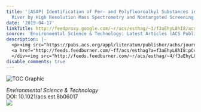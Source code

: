 ```yaml
---
title: '[ASAP] Identification of Per- and Polyfluoroalkyl Substances in the Cape Fear
  River by High Resolution Mass Spectrometry and Nontargeted Screening'
date: '2019-04-17'
linkTitle: http://feedproxy.google.com/~r/acs/esthag/~3/f3aEhyL8hI8/acs.est.8b06017
source: 'Environmental Science & Technology: Latest Articles (ACS Publications)'
description: |-
  <p><img src="https://pubs.acs.org/appl/literatum/publisher/achs/journals/content/esthag/0/esthag.ahead-of-print/acs.est.8b06017/20190403/images/medium/es-2018-06017y_0008.gif" alt="TOC Graphic"/></p><div><cite>Environmental Science & Technology</cite></div><div>DOI: 10.1021/acs.est.8b06017</div><div class="feedflare">
  <a href="http://feeds.feedburner.com/~ff/acs/esthag?a=f3aEhyL8hI8:pCvhQsYRsdU:yIl2AUoC8zA"><img src="http://feeds.feedburner.com/~ff/acs/esthag?d=yIl2AUoC8zA" border="0"></img></a>
  </div><img src="http://feeds.feedburner.com/~r/acs/esthag/~4/f3aEhyL8hI8" height="1" width="1" ...
disable_comments: true
---
```

<p><img src="https://pubs.acs.org/appl/literatum/publisher/achs/journals/content/esthag/0/esthag.ahead-of-print/acs.est.8b06017/20190403/images/medium/es-2018-06017y_0008.gif" alt="TOC Graphic"/></p><div><cite>Environmental Science & Technology</cite></div><div>DOI: 10.1021/acs.est.8b06017</div><div class="feedflare">
<a href="http://feeds.feedburner.com/~ff/acs/esthag?a=f3aEhyL8hI8:pCvhQsYRsdU:yIl2AUoC8zA"><img src="http://feeds.feedburner.com/~ff/acs/esthag?d=yIl2AUoC8zA" border="0"></img></a>
</div><img src="http://feeds.feedburner.com/~r/acs/esthag/~4/f3aEhyL8hI8" height="1" width="1" ...